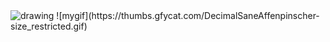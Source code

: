 <img src="https://thumbs.gfycat.com/DecimalSaneAffenpinscher-size_restricted.gif" style="width:100%, height:200px" alt="drawing"/>
![mygif](https://thumbs.gfycat.com/DecimalSaneAffenpinscher-size_restricted.gif)
